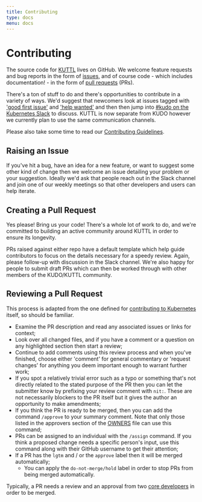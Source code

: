 ```yaml
---
title: Contributing
type: docs
menu: docs
---
```


# Contributing

The source code for [KUTTL](https://github.com/kudobuilder/kuttl) lives on GitHub. We welcome feature requests and bug reports in the form of [issues](https://help.github.com/en/articles/about-issues), and of course code - which includes documentation! - in the form of [pull requests](https://help.github.com/en/articles/about-pull-requests) (PRs).

There's a ton of stuff to do and there's opportunities to contribute in a variety of ways. We'd suggest that newcomers look at issues tagged with ['good first issue'](https://github.com/kudobuilder/kuttl/issues?q=is%3Aissue+is%3Aopen+label%3A%22good+first+issue%22) and ['help wanted'](https://github.com/kudobuilder/kuttl/issues?q=is%3Aissue+is%3Aopen+label%3A%22help+wanted%22) and then then jump into [#kudo on the Kubernetes Slack](https://kubernetes.slack.com/messages/kudo/) to discuss.  KUTTL is now separate from KUDO however we currently plan to use the same communication channels.

Please also take some time to read our [Contributing Guidelines](https://github.com/kudobuilder/kuttl/blob/master/CONTRIBUTING.md).

## Raising an Issue

If you've hit a bug, have an idea for a new feature, or want to suggest some other kind of change then we welcome an issue detailing your problem or your suggestion. Ideally we'd ask that people reach out in the Slack channel and join one of our weekly meetings so that other developers and users can help iterate.

## Creating a Pull Request

Yes please! Bring us your code! There's a whole lot of work to do, and we're committed to building an active community around KUTTL in order to ensure its longevity.

PRs raised against either repo have a default template which help guide contributors to focus on the details necessary for a speedy review. Again, please follow-up with discussion in the Slack channel. We're also happy for people to submit draft PRs which can then be worked through with other members of the KUDO/KUTTL community.

## Reviewing a Pull Request

This process is adapted from the one defined for [contributing to Kubernetes](https://kubernetes.io/docs/contribute/intermediate/#review-a-pr) itself, so should be familiar.

* Examine the PR description and read any associated issues or links for context;
* Look over all changed files, and if you have a comment or a question on any highlighted section then start a review;
* Continue to add comments using this review process and when you've finished, choose either 'comment' for general commentary or 'request changes' for anything you deem important enough to warrant further work;
* If you spot a relatively trivial error such as a typo or something that's not directly related to the stated purpose of the PR then you can let the submitter know by prefixing your review comment with `nit:`. These are not necessarily blockers to the PR itself but it gives the author an opportunity to make amendments;
* If you think the PR is ready to be merged, then you can add the command `/approve` to your summary comment. Note that only those listed in the approvers section of the [OWNERS](https://github.com/kudobuilder/kudo/blob/master/OWNERS) file can use this command;
* PRs can be assigned to an individual with the `/assign` command. If you think a proposed change needs a specific person's input, use this command along with their GitHub username to get their attention;
* If a PR has the `lgtm` and / or the `approve` label then it will be merged automatically;
  * You can apply the `do-not-merge/hold` label in order to stop PRs from being merged automatically.

Typically, a PR needs a review and an approval from two [core developers](https://github.com/orgs/kudobuilder/people) in order to be merged.
